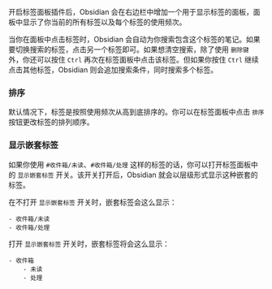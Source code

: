 开启标签面板插件后，Obsidian 会在右边栏中增加一个用于显示标签的面板，面板中显示了你当前的所有标签以及每个标签的使用频次。

当你在面板中点击标签时，Obsidian 会自动为你搜索包含这个标签的笔记。如果要切换搜索的标签，点击另一个标签即可。如果想清空搜索，除了使用 `删除键` 外，你还可以按住 `Ctrl` 再次在标签面板中点击该标签。但如果你按住 `Ctrl` 继续点击其他标签，Obsidian 则会追加搜索条件，同时搜索多个标签。

### 排序

默认情况下，标签是按照使用频次从高到底排序的。你可以在标签面板中点击 `排序` 按钮更改标签的排列顺序。

### 显示嵌套标签

如果你使用 `#收件箱/未读`、`#收件箱/处理` 这样的标签的话，你可以打开标签面板中的 `显示嵌套标签` 开关。该开关打开后，Obsidian 就会以层级形式显示这种嵌套的标签。

在不打开 `显示嵌套标签` 开关时，嵌套标签会这么显示：

```
- 收件箱/未读
- 收件箱/处理
```

打开 `显示嵌套标签` 开关时，嵌套标签将会这么显示：

```
- 收件箱
	- 未读
	- 处理
```
